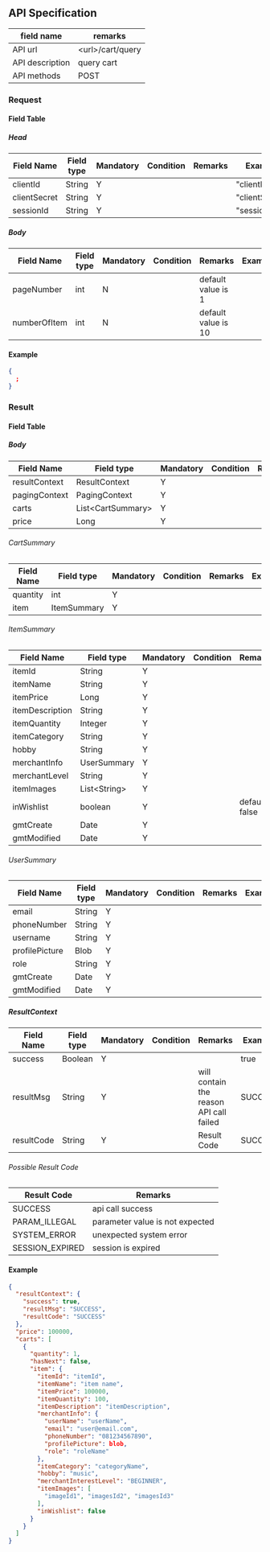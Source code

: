 ## API Specification

| field name      | remarks            |
| --------------- | ------------------ |
| API url         | \<url\>/cart/query |
| API description | query cart         |
| API methods     | POST               |

### Request

#### Field Table

##### Head

| Field Name   | Field type | Mandatory | Condition | Remarks | Example        |
| ------------ | ---------- | --------- | --------- | ------- | -------------- |
| clientId     | String     | Y         |           |         | "clientId"     |
| clientSecret | String     | Y         |           |         | "clientSecret" |
| sessionId    | String     | Y         |           |         | "sessionId"    |

##### Body

| Field Name   | Field type | Mandatory | Condition | Remarks             | Example |
| ------------ | ---------- | --------- | --------- | ------------------- | ------- |
| pageNumber   | int        | N         |           | default value is 1  |         |
| numberOfItem | int        | N         |           | default value is 10 |         |

#### Example

```json
{
  ;
}
```

### Result

#### Field Table

##### Body

| Field Name    | Field type          | Mandatory | Condition | Remarks | Example |
| ------------- | ------------------- | --------- | --------- | ------- | ------- |
| resultContext | ResultContext       | Y         |           |         |         |
| pagingContext | PagingContext       | Y         |           |         |         |
| carts         | List\<CartSummary\> | Y         |           |         |         |
| price         | Long                | Y         |           |         |         |

###### CartSummary
| Field Name | Field type  | Mandatory | Condition | Remarks | Example |
| ---------- | ----------- | --------- | --------- | ------- | ------- |
| quantity   | int         | Y         |           |         |         |
| item       | ItemSummary | Y         |           |         |         |

###### ItemSummary
| Field Name      | Field type     | Mandatory | Condition | Remarks        | Example |
| --------------- | -------------- | --------- | --------- | -------------- | ------- |
| itemId          | String         | Y         |           |                |         |
| itemName        | String         | Y         |           |                |         |
| itemPrice       | Long           | Y         |           |                |         |
| itemDescription | String         | Y         |           |                |         |
| itemQuantity    | Integer        | Y         |           |                |         |
| itemCategory    | String         | Y         |           |                |         |
| hobby           | String         | Y         |           |                |         |
| merchantInfo    | UserSummary    | Y         |           |                |         |
| merchantLevel   | String         | Y         |           |                |         |
| itemImages      | List\<String\> | Y         |           |                |         |
| inWishlist      | boolean        | Y         |           | default: false |         |
| gmtCreate       | Date           | Y         |           |                |         |
| gmtModified     | Date           | Y         |           |                |         |

###### UserSummary
| Field Name     | Field type | Mandatory | Condition | Remarks | Example |
| -------------- | ---------- | --------- | --------- | ------- | ------- |
| email          | String     | Y         |           |         |         |
| phoneNumber    | String     | Y         |           |         |         |
| username       | String     | Y         |           |         |         |
| profilePicture | Blob       | Y         |           |         |         |
| role           | String     | Y         |           |         |         |
| gmtCreate      | Date       | Y         |           |         |         |
| gmtModified    | Date       | Y         |           |         |         |

##### ResultContext

| Field Name | Field type | Mandatory | Condition | Remarks                                 | Example |
| ---------- | ---------- | --------- | --------- | --------------------------------------- | ------- |
| success    | Boolean    | Y         |           |                                         | true    |
| resultMsg  | String     | Y         |           | will contain the reason API call failed | SUCCESS |
| resultCode | String     | Y         |           | Result Code                             | SUCCESS |

###### Possible Result Code

| Result Code     | Remarks                         |
| --------------- | ------------------------------- |
| SUCCESS         | api call success                |
| PARAM_ILLEGAL   | parameter value is not expected |
| SYSTEM_ERROR    | unexpected system error         |
| SESSION_EXPIRED | session is expired              |

#### Example

```json
{
  "resultContext": {
    "success": true,
    "resultMsg": "SUCCESS",
    "resultCode": "SUCCESS"
  },
  "price": 100000,
  "carts": [
    {
      "quantity": 1,
      "hasNext": false,
      "item": {
        "itemId": "itemId", 
        "itemName": "item name", 
        "itemPrice": 100000,
        "itemQuantity": 100,
        "itemDescription": "itemDescription",
        "merchantInfo": {
          "userName": "userName",
          "email": "user@email.com",
          "phoneNumber": "081234567890",
          "profilePicture": blob,
          "role": "roleName"
        },
        "itemCategory": "categoryName",
        "hobby": "music",
        "merchantInterestLevel": "BEGINNER",
        "itemImages": [
          "imageId1", "imagesId2", "imagesId3"
        ],
        "inWishlist": false
      }
    }
  ]
}
```
